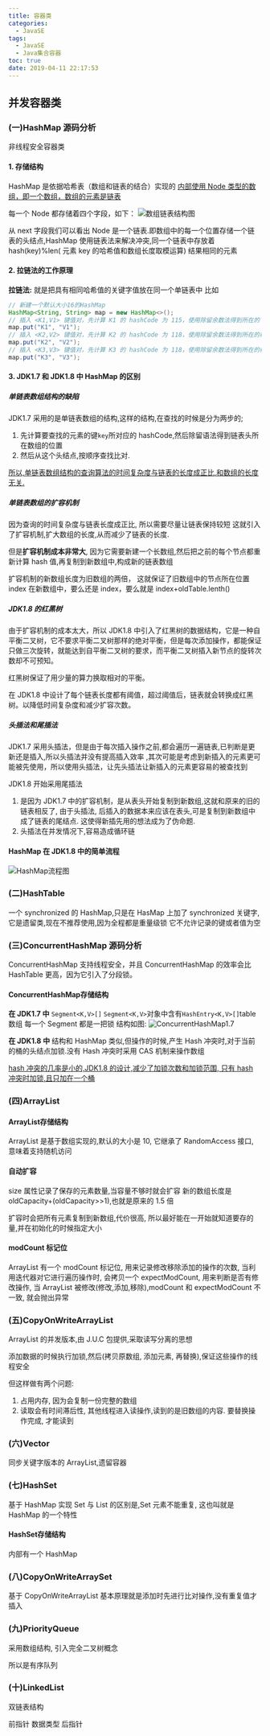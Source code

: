 ```yaml
---
title: 容器类
categories:
  - JavaSE
tags:
  - JavaSE
  - Java集合容器
toc: true
date: 2019-04-11 22:17:53
---
```


## 并发容器类

### (一)HashMap 源码分析

非线程安全容器类

#### 1. 存储结构

HashMap 是依据哈希表（数组和链表的结合）实现的
<u>内部使用 Node 类型的数组，即一个数组，数组的元素是链表</u>

每一个 Node 都存储着四个字段，如下：
![数组链表结构图](数组链表结构图.png)

从 next 字段我们可以看出 Node 是一个链表.即数组中的每一个位置存储一个链表的头结点,HashMap 使用链表法来解决冲突,同一个链表中存放着 hash(key)%len( 元素 key 的哈希值和数组长度取模运算) 结果相同的元素

#### 2. 拉链法的工作原理

**拉链法:** 就是把具有相同哈希值的关键字值放在同一个单链表中
比如

```java
// 新建一个默认大小16的HashMap
HashMap<String, String> map = new HashMap<>();
// 插入 <K1,V1> 键值对，先计算 K1 的 hashCode 为 115，使用除留余数法得到所在的下标 115%16=3。那么插入到数组下标为3的位置
map.put("K1", "V1");
// 插入 <K2,V2> 键值对，先计算 K2 的 hashCode 为 118，使用除留余数法得到所在的桶下标 118%16=6。那么插入到数组下标为6的位置
map.put("K2", "V2");
// 插入 <K3,V3> 键值对，先计算 K3 的 hashCode 为 118，使用除留余数法得到所在的桶下标 118%16=6，数组下标6的位置,即插在 <K2,V2> 前面。
map.put("K3", "V3");
```

#### 3. JDK1.7 和 JDK1.8 中 HashMap 的区别

##### 单链表数组结构的缺陷

JDK1.7 采用的是单链表数组的结构,这样的结构,在查找的时候是分为两步的;

1. 先计算要查找的元素的键`key`所对应的 hashCode,然后除留语法得到链表头所在数组的位置
2. 然后从这个头结点,按顺序查找比对.

<u>所以,单链表数组结构的查询算法的时间复杂度与链表的长度成正比,和数组的长度无关.</u>

##### 单链表数组的扩容机制

因为查询的时间复杂度与链表长度成正比, 所以需要尽量让链表保持较短
这就引入了扩容机制,扩大数组的长度,从而减少了链表的长度.

但是**扩容机制成本非常大**, 因为它需要新建一个长数组,然后把之前的每个节点都重新计算 hash 值,再复制到新数组中,构成新的链表数组

扩容机制的新数组长度为旧数组的两倍， 这就保证了旧数组中的节点所在位置 index 在新数组中，要么还是 index，要么就是 index+oldTable.lenth()

##### JDK1.8 的红黑树

由于扩容机制的成本太大，所以 JDK1.8 中引入了红黑树的数据结构，它是一种自平衡二叉树，它不要求平衡二叉树那样的绝对平衡，但是每次添加操作，都能保证只做三次旋转，就能达到自平衡二叉树的要求，而平衡二叉树插入新节点的旋转次数却不可预知。

红黑树保证了用少量的算力换取相对的平衡。

在 JDK1.8 中设计了每个链表长度都有阈值，超过阈值后，链表就会转换成红黑树。以降低时间复杂度和减少扩容次数。

##### 头插法和尾插法

JDK1.7 采用头插法，但是由于每次插入操作之前,都会遍历一遍链表,已判断是更新还是插入,所以头插法并没有提高插入效率 ,其次可能是考虑到新插入的元素更可能被先使用，所以使用头插法，让先头插法让新插入的元素更容易的被查找到

JDK1.8 开始采用尾插法

1. 是因为 JDK1.7 中的扩容机制，是从表头开始复制到新数组,这就和原来的旧的链表相反了, 由于头插法, 后插入的数据本来应该在表头,可是复制到新数组中成了链表的尾结点. 这使得新插先用的想法成为了伪命题.
2. 头插法在并发情况下,容易造成循环链

#### HashMap 在 JDK1.8 中的简单流程

![HashMap流程图](HashMap流程图.png)

### (二)HashTable

一个 synchronized 的 HashMap,只是在 HasMap 上加了 synchronized 关键字,它是遗留类,现在不推荐使用,因为全程都是重量级锁
它不允许记录的键或者值为空

### (三)ConcurrentHashMap 源码分析

ConcurrentHashMap 支持线程安全，并且 ConcurrentHashMap 的效率会比 HashTable 更高，因为它引入了分段锁。

#### ConcurrentHashMap存储结构

**在 JDK1.7 中**
`Segment<K,V>[]`
`Segment<K,V>`对象中含有`HashEntry<K,V>[]`table 数组
每一个 Segment 都是一把锁
结构如图:
![ConcurrentHashMap1.7](ConcurrentHashMap1.7.png)

**在 JDK1.8 中**
结构和 HashMap 类似,但操作的时候,产生 Hash 冲突时,对于当前的桶的头结点加锁.没有 Hash 冲突时采用 CAS 机制来操作数组

<u>hash 冲突的几率是小的,JDK1.8 的设计,减少了加锁次数和加锁范围, 只有 hash 冲突时加锁,且只加在一个桶</u>

### (四)ArrayList

#### ArrayList存储结构

ArrayList 是基于数组实现的,默认的大小是 10, 它继承了 RandomAccess 接口, 意味着支持随机访问

#### 自动扩容

size 属性记录了保存的元素数量,当容量不够时就会扩容
新的数组长度是 oldCapacity+(oldCapacity>>1),也就是原来的 1.5 倍

扩容时会把所有元素复制到新数组,代价很高, 所以最好能在一开始就知道要存的量,并在初始化的时候指定大小

#### modCount 标记位

ArrayList 有一个 modCount 标记位, 用来记录修改移除添加的操作的次数, 当利用迭代器对它进行遍历操作时, 会拷贝一个 expectModCount, 用来判断是否有修改操作, 当 ArrayList 被修改(修改,添加,移除),modCount 和 expectModCount 不一致, 就会抛出异常

### (五)CopyOnWriteArrayList

ArrayList 的并发版本,由 J.U.C 包提供,采取读写分离的思想

添加数据的时候执行加锁,然后(拷贝原数组, 添加元素, 再替换),保证这些操作的线程安全

但这样做有两个问题:

1. 占用内存, 因为会复制一份完整的数组
2. 读取会有时间滞后性, 其他线程进入读操作,读到的是旧数组的内容. 要替换操作完成, 才能读到

### (六)Vector

同步关键字版本的 ArrayList,遗留容器

### (七)HashSet

基于 HashMap 实现 Set 与 List 的区别是,Set 元素不能重复, 这也叫就是 HashMap 的一个特性

#### HashSet存储结构

内部有一个 HashMap

### (八)CopyOnWriteArraySet

基于 CopyOnWriteArrayList
基本原理就是添加时先进行比对操作,没有重复值才插入

### (九)PriorityQueue

采用数组结构, 引入完全二叉树概念

所以是有序队列

### (十)LinkedList

双链表结构

前指针
数据类型
后指针
